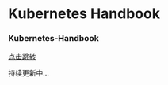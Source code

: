 # Kubernetes Handbook




### Kubernetes-Handbook

[点击跳转](https://www.viper.pub/kubernetes/handbook/)

持续更新中...


